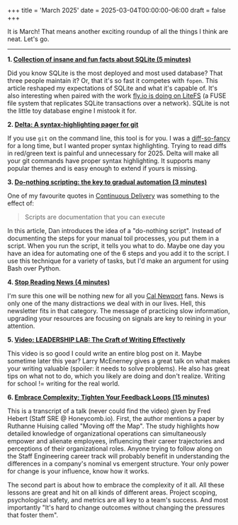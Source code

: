 +++
title = 'March 2025'
date = 2025-03-04T00:00:00-06:00
draft = false
+++

It is March!
That means another exciting roundup of all the things I think are neat.
Let's go.

---

**1. [Collection of insane and fun facts about SQLite (5 minutes)](https://avi.im/blag/2024/sqlite-facts/)**

Did you know SQLite is the most deployed and most used database?
That three people maintain it?
Or, that it's so fast it competes with `fopen`.
This article reshaped my expectations of SQLite and what it's capable of.
It's also interesting when paired with the work [fly.io is doing on LiteFS](https://fly.io/blog/introducing-litefs/) (a FUSE file system that replicates SQLite transactions over a network).
SQLite is not the little toy database engine I mistook it for.

**2. [Delta: A syntax-highlighting pager for git](https://github.com/dandavison/delta)**

If you use `git` on the command line, this tool is for you.
I was a [diff-so-fancy](https://github.com/so-fancy/diff-so-fancy) for a long time, but I wanted proper syntax highlighting.
Trying to read diffs in red/green text is painful and unnecessary for 2025.
Delta will make all your git commands have proper syntax highlighting.
It supports many popular themes and is easy enough to extend if yours is missing.

**3. [Do-nothing scripting: the key to gradual automation (3 minutes)](https://blog.danslimmon.com/2019/07/15/do-nothing-scripting-the-key-to-gradual-automation/)**

One of my favourite quotes in [Continuous Delivery](https://www.amazon.com/dp/0321601912?tag=contindelive-20) was something to the effect of:

> Scripts are documentation that you can execute

In this article, Dan introduces the idea of a "do-nothing script".
Instead of documenting the steps for your manual toil processes, you put them in a script.
When you run the script, it tells you what to do.
Maybe one day you have an idea for automating one of the 6 steps and you add it to the script.
I use this technique for a variety of tasks, but I'd make an argument for using Bash over Python.

**4. [Stop Reading News (4 minutes)](https://fs.blog/stop-reading-news/)**

I'm sure this one will be nothing new for all you [Cal Newport](https://www.goodreads.com/author/show/147891.Cal_Newport) fans.
News is only one of the many distractions we deal with in our lives.
Hell, this newsletter fits in that category.
The message of practicing slow information, upgrading your resources are focusing on signals are key to reining in your attention.

**5. [Video: LEADERSHIP LAB: The Craft of Writing Effectively](https://www.youtube.com/watch?v=vtIzMaLkCaM)**

This video is so good I could write an entire blog post on it.
Maybe sometime later this year?
Larry McEnerney gives a great talk on what makes your writing valuable (spoiler: it needs to solve problems).
He also has great tips on what not to do, which you likely are doing and don't realize.
Writing for school != writing for the real world.

**6. [Embrace Complexity; Tighten Your Feedback Loops (15 minutes)](https://ferd.ca/embrace-complexity-tighten-your-feedback-loops.html)**

This is a transcript of a talk (never could find the video) given by Fred Hebert (Staff SRE @ Honeycomb.io).
First, the author mentions a paper by Ruthanne Huising called "Moving off the Map".
The study highlights how detailed knowledge of organizational operations can simultaneously empower and alienate employees, influencing their career trajectories and perceptions of their organizational roles.
Anyone trying to follow along on the Staff Engineering career track will probably benefit in understanding the differences in a company's nominal vs emergent structure.
Your only power for change is your influence, know how it works.

The second part is about how to embrace the complexity of it all.
All these lessons are great and hit on all kinds of different areas.
Project scoping, psychological safety, and metrics are all key to a team's success.
And most importantly "It's hard to change outcomes without changing the pressures that foster them".
